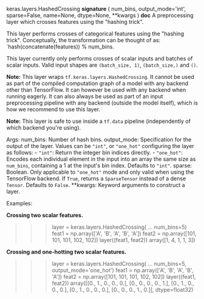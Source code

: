 keras.layers.HashedCrossing
__signature__
(
  num_bins,
  output_mode='int',
  sparse=False,
  name=None,
  dtype=None,
  **kwargs
)
__doc__
A preprocessing layer which crosses features using the "hashing trick".

This layer performs crosses of categorical features using the "hashing
trick". Conceptually, the transformation can be thought of as:
`hash(concatenate(features)) % num_bins.

This layer currently only performs crosses of scalar inputs and batches of
scalar inputs. Valid input shapes are `(batch_size, 1)`, `(batch_size,)` and
`()`.

**Note:** This layer wraps `tf.keras.layers.HashedCrossing`. It cannot
be used as part of the compiled computation graph of a model with
any backend other than TensorFlow.
It can however be used with any backend when running eagerly.
It can also always be used as part of an input preprocessing pipeline
with any backend (outside the model itself), which is how we recommend
to use this layer.

**Note:** This layer is safe to use inside a `tf.data` pipeline
(independently of which backend you're using).

Args:
    num_bins: Number of hash bins.
    output_mode: Specification for the output of the layer. Values can be
        `"int"`, or `"one_hot"` configuring the layer as follows:
        - `"int"`: Return the integer bin indices directly.
        - `"one_hot"`: Encodes each individual element in the input into an
            array the same size as `num_bins`, containing a 1 at the input's
            bin index. Defaults to `"int"`.
    sparse: Boolean. Only applicable to `"one_hot"` mode and only valid
        when using the TensorFlow backend. If `True`, returns
        a `SparseTensor` instead of a dense `Tensor`. Defaults to `False`.
    **kwargs: Keyword arguments to construct a layer.

Examples:

**Crossing two scalar features.**

>>> layer = keras.layers.HashedCrossing(
...     num_bins=5)
>>> feat1 = np.array(['A', 'B', 'A', 'B', 'A'])
>>> feat2 = np.array([101, 101, 101, 102, 102])
>>> layer((feat1, feat2))
array([1, 4, 1, 1, 3])

**Crossing and one-hotting two scalar features.**

>>> layer = keras.layers.HashedCrossing(
...     num_bins=5, output_mode='one_hot')
>>> feat1 = np.array(['A', 'B', 'A', 'B', 'A'])
>>> feat2 = np.array([101, 101, 101, 102, 102])
>>> layer((feat1, feat2))
array([[0., 1., 0., 0., 0.],
        [0., 0., 0., 0., 1.],
        [0., 1., 0., 0., 0.],
        [0., 1., 0., 0., 0.],
        [0., 0., 0., 1., 0.]], dtype=float32)
